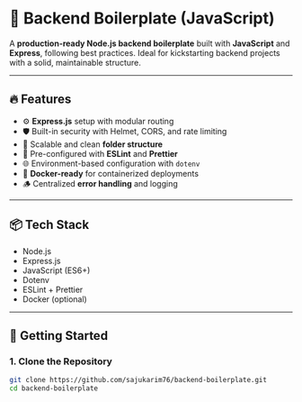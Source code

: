 # 🧱 Backend Boilerplate (JavaScript)

A **production-ready Node.js backend boilerplate** built with **JavaScript** and **Express**, following best practices. Ideal for kickstarting backend projects with a solid, maintainable structure.

---

## 🔥 Features

- ⚙️ **Express.js** setup with modular routing
- 🛡️ Built-in security with Helmet, CORS, and rate limiting
- 📁 Scalable and clean **folder structure**
- 🧹 Pre-configured with **ESLint** and **Prettier**
- 🌐 Environment-based configuration with `dotenv`
- 🐳 **Docker-ready** for containerized deployments
- 🪵 Centralized **error handling** and logging

---

## 📦 Tech Stack

- Node.js
- Express.js
- JavaScript (ES6+)
- Dotenv
- ESLint + Prettier
- Docker (optional)

---

## 🚀 Getting Started

### 1. Clone the Repository

```bash
git clone https://github.com/sajukarim76/backend-boilerplate.git
cd backend-boilerplate
